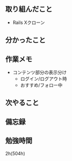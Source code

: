 ## 取り組んだこと
- Rails Xクローン

## 分かったこと
## 作業メモ
 - コンテンツ部分の表示分け
   - ログイン/ログアウト時
   - おすすめ/フォロー中
## 次やること

## 備忘録

## 勉強時間
2h(504h)